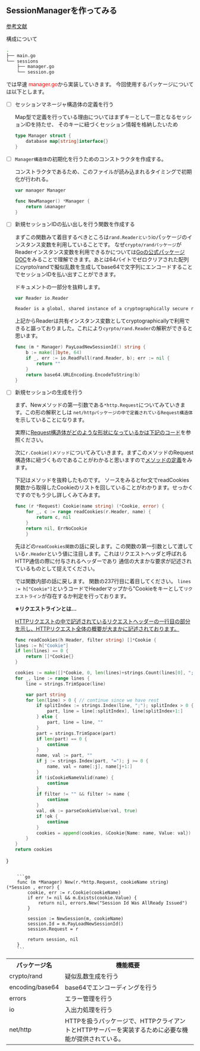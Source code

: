 ## SessionManagerを作ってみる

[参考文献](https://leben.mobi/go/session-design/practice/web/)

構成について

```sh
.
├── main.go
└── sessions
    ├── manager.go
    └── session.go
```
では早速 <span style="color: red; ">manager.go</span>から実装していきます。
今回使用するパッケージについては以下とします。

<table>
	<tr>
		<th>パッケージ名</th>
		<th>機能概要</th>
	</tr>
	<tr>
		<td>crypto/rand</td>
		<td>疑似乱数生成を行う</td>
	</tr>
	<tr>
		<td>encoding/base64</td>
		<td>base64でエンコーディングを行う</td>
	</tr>
	<tr>
		<td>errors</td>
		<td>エラー管理を行う</td>
	</tr>
	<tr>
		<td>io</td>
		<td>入出力処理を行う</td>
	</tr>
	<tr>
		<td>net/http</td>
		<td>HTTPを扱うパッケージで、HTTPクライアントとHTTPサーバーを実装するために必要な機能が提供されている。</td>
	</tr>
</tabel>

- [ ] セッションマネージャ構造体の定義を行う

	Map型で定義を行っている理由についてはまずキーとして一意となるセッションIDを持たせ、
	そのキーに紐づくセッション情報を格納したいため

	```go
	type Manager struct {
		database map[string]interface{}
	}
	```
- [ ] `Manager構造体`の初期化を行うためのコンストラクタを作成する。

	コンストラクタであるため、このファイルが読み込まれるタイミングで初期化が行われる。

	```go
	var manager Manager

	func NewManager() *Manager {
		return &manager
	}
	```
- [ ] 新規セッションIDの払い出しを行う関数を作成する

	まずこの関数みて着目するべきところは`rand.Readerという`ioパッケージのインスタンス変数を利用していることです。
	なぜ`crypto/randパッケージ`がReaderインスタンス変数を利用できるかについては[Goの公式パッケージDOC](https://golang.org/pkg/crypto/rand/#pkg-variables)をみることで理解できます。あとは64バイトでゼロクリアされた配列にcyrpto/randで擬似乱数を生成してbase64で文字列にエンコードすることでセッションIDを払い出すことができます。

	ドキュメントの一部分を抜粋します。
	```go
	var Reader io.Reader

	Reader is a global, shared instance of a cryptographically secure random number generator.
	```
	上記からReaderは共有インスタンス変数としてcryptographicallyで利用できると謳っておりました。これにより`cyrpto/rand.Reader`の解釈ができると思います。

	```go
	func (m * Manager) PayLoadNewSessionId() string {
		b := make([]byte, 64)
		if _, err := io.ReadFull(rand.Reader, b); err := nil {
			return ""
		}
		return base64.URLEncoding.EncodeToString(b)
	}
	```

- [ ] 新規セッションの生成を行う

	まず、Newメソッドの第一引数である`*http.Request`についてみていきます。この形の解釈としは
	`net/httpパッケージの中で定義されているRequest構造体`を示していることになります。

	実際に[Request構造体がどのような形状になっているかは下記のコード](https://github.com/golang/go/blob/master/src/net/http/request.go#L108)を参照ください。

	次に`r.Cookie()メソッド`についてみていきます。まずこのメソッドのRequest構造体に紐づくものであることがわかると思いますので[メソッドの定義](	https://github.com/golang/go/blob/master/src/net/http/request.go#L422)をみます。

	下記はメソッドを抜粋したものです。
	ソースをみるとfor文でreadCookies関数から取得したCookieのリストを回していることがわかります。せっかくですのでもう少し詳しくみてみます。

	```go
	func (r *Request) Cookie(name string) (*Cookie, error) {
		for _, c := range readCookies(r.Header, name) {
			return c, nil
		}
		return nil, ErrNoCookie
		}
	```
	先ほどの`readCookies関数`の話に戻します。この関数の第一引数として渡している`r.Header`という値に注目します。これはリクエストヘッダと呼ばれるHTTP通信の際に付与されるヘッダーであり
	通信の大まかな要求が記述されているものとして捉えてください。

	では関数内部の話に戻します。
	関数の237行目に着目してください。
	`lines := h["Cookie"]`というコードでHeaderマップから"Cookieをキーとして`リクエストライン`が存在するか判定を行っております。

	**※リクエストラインとは...**

	[HTTPリクエストの中で記述されているリクエストヘッダーの一行目の部分を示し、HTTPリクエスト全体の概要が大まかに記述されております。](https://wa3.i-3-i.info/word1843.html)

	```go
	func readCookies(h Header, filter string) []*Cookie {
	lines := h["Cookie"]
	if len(lines) == 0 {
		return []*Cookie{}
	}

	cookies := make([]*Cookie, 0, len(lines)+strings.Count(lines[0], ";"))
	for _, line := range lines {
		line = strings.TrimSpace(line)

		var part string
		for len(line) > 0 { // continue since we have rest
			if splitIndex := strings.Index(line, ";"); splitIndex > 0 {
				part, line = line[:splitIndex], line[splitIndex+1:]
			} else {
				part, line = line, ""
			}
			part = strings.TrimSpace(part)
			if len(part) == 0 {
				continue
			}
			name, val := part, ""
			if j := strings.Index(part, "="); j >= 0 {
				name, val = name[:j], name[j+1:]
			}
			if !isCookieNameValid(name) {
				continue
			}
			if filter != "" && filter != name {
				continue
			}
			val, ok := parseCookieValue(val, true)
			if !ok {
				continue
			}
			cookies = append(cookies, &Cookie{Name: name, Value: val})
		}
	}
	return cookies
}
```

	```go
	func (m *Manager) New(r.*http.Request, cookieName string) (*Session , error) {
		cookie, err := r.Cookie(cookieName)
		if err != nil && m.Exists(cookie.Value) {
			return nil, errors.New("Session Id Was AllReady Issued")
		}

		session := NewSession(m, cookieName)
		session.Id = m.PayLoadNewSessionId()
		session.Request = r

		return session, nil
	}
	```

